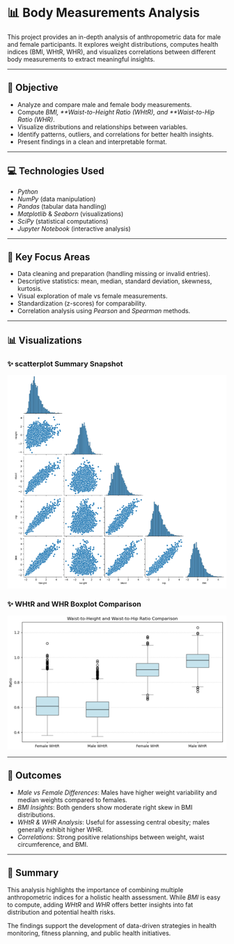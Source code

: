 # 📊 Body Measurements Analysis

This project provides an in-depth analysis of anthropometric data for male and female participants. It explores weight distributions, computes health indices (BMI, WHtR, WHR), and visualizes correlations between different body measurements to extract meaningful insights.

---

## 🎯 Objective

- Analyze and compare male and female body measurements.
- Compute *BMI, **Waist-to-Height Ratio (WHtR), and **Waist-to-Hip Ratio (WHR)*.
- Visualize distributions and relationships between variables.
- Identify patterns, outliers, and correlations for better health insights.
- Present findings in a clean and interpretable format.

---

## 💻 Technologies Used

- *Python*  
- *NumPy* (data manipulation)  
- *Pandas* (tabular data handling)  
- *Matplotlib* & *Seaborn* (visualizations)  
- *SciPy* (statistical computations)  
- *Jupyter Notebook* (interactive analysis)

---

## 🔑 Key Focus Areas

- Data cleaning and preparation (handling missing or invalid entries).  
- Descriptive statistics: mean, median, standard deviation, skewness, kurtosis.  
- Visual exploration of male vs female measurements.  
- Standardization (z-scores) for comparability.  
- Correlation analysis using *Pearson* and *Spearman* methods.  

---

## 📊 Visualizations

### ✨ scatterplot Summary Snapshot
<img src="Images/scatterplot.png" alt="scatterplot Summary" width="600"/>

### ✨ WHtR and WHR Boxplot Comparison
<img src="Images/whtr_boxplot.png" alt="WHtR and WHR Boxplot" width="600"/>

---

## 📝 Outcomes

- *Male vs Female Differences*: Males have higher weight variability and median weights compared to females.  
- *BMI Insights*: Both genders show moderate right skew in BMI distributions.  
- *WHtR & WHR Analysis*: Useful for assessing central obesity; males generally exhibit higher WHR.  
- *Correlations*: Strong positive relationships between weight, waist circumference, and BMI.  

---

## 📌 Summary

This analysis highlights the importance of combining multiple anthropometric indices for a holistic health assessment. While *BMI* is easy to compute, adding *WHtR* and *WHR* offers better insights into fat distribution and potential health risks.  

The findings support the development of data-driven strategies in health monitoring, fitness planning, and public health initiatives.
